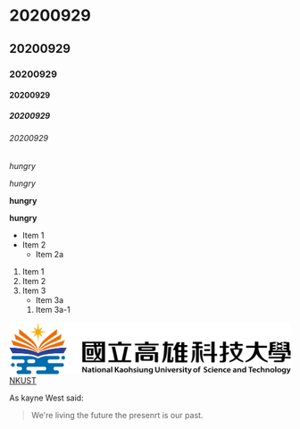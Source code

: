 # 20200929
## 20200929
### 20200929
#### 20200929
##### 20200929
###### 20200929

*hungry*

_hungry_

**hungry**

__hungry__

* Item 1
* Item 2
  * Item 2a
 
1. Item 1
2. Item 2
3. Item 3
   * Item 3a
   1. Item 3a-1

![Nkust logo](logo.png "NKUST")
[NKUST](https://www.nkust.edu.tw/)

As kayne West said:

> We're living the future
> the presenrt is our past.
